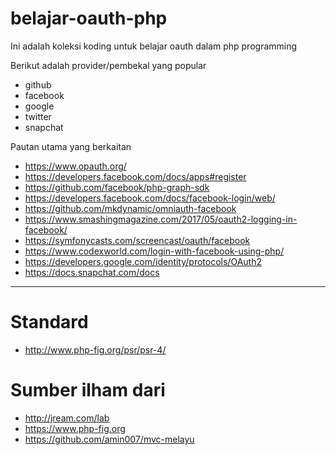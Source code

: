 # belajar-oauth-php
Ini adalah koleksi koding untuk belajar oauth dalam php programming

Berikut adalah provider/pembekal yang popular
* github
* facebook
* google
* twitter
* snapchat

Pautan utama yang berkaitan
* https://www.opauth.org/
* https://developers.facebook.com/docs/apps#register
* https://github.com/facebook/php-graph-sdk
* https://developers.facebook.com/docs/facebook-login/web/
* https://github.com/mkdynamic/omniauth-facebook
* https://www.smashingmagazine.com/2017/05/oauth2-logging-in-facebook/
* https://symfonycasts.com/screencast/oauth/facebook
* https://www.codexworld.com/login-with-facebook-using-php/
* https://developers.google.com/identity/protocols/OAuth2
* https://docs.snapchat.com/docs


___
# Standard
* http://www.php-fig.org/psr/psr-4/

# Sumber ilham dari
* http://jream.com/lab
* https://www.php-fig.org
* https://github.com/amin007/mvc-melayu
